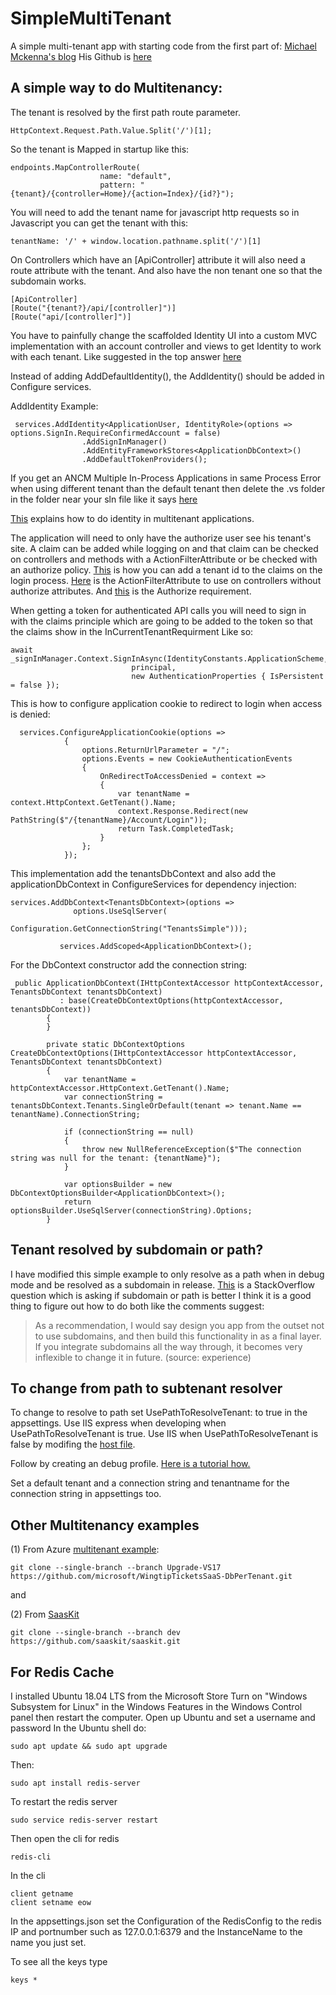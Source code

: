 # SimpleMultiTenant
A simple multi-tenant app with starting code from the first part of: [Michael Mckenna's blog](https://michael-mckenna.com/multi-tenant-asp-dot-net-core-application-tenant-resolution/) His Github is [here](https://github.com/myquay)

## A simple way to do Multitenancy:
The tenant is resolved by the first path route parameter.
```
HttpContext.Request.Path.Value.Split('/')[1];
```

So the tenant is Mapped in startup like this:
```
endpoints.MapControllerRoute(
                    name: "default",
                    pattern: "{tenant}/{controller=Home}/{action=Index}/{id?}");
```

You will need to add the tenant name for javascript http requests so in Javascript you can get the tenant with this:
```
tenantName: '/' + window.location.pathname.split('/')[1]
```

On Controllers which have an [ApiController] attribute it will also need a route attribute with the tenant. And also have the non tenant one so that the subdomain works.
```
[ApiController]
[Route("{tenant?}/api/[controller]")]
[Route("api/[controller]")]
```

You have to painfully change the scaffolded Identity UI into a custom MVC implementation with an account controller and views to get Identity to work with each tenant. Like suggested in the top answer [here](https://stackoverflow.com/questions/50682108/change-routing-in-asp-net-core-identity-ui)

Instead of adding AddDefaultIdentity(), the AddIdentity() should be added in Configure services.

AddIdentity Example:
```
 services.AddIdentity<ApplicationUser, IdentityRole>(options => options.SignIn.RequireConfirmedAccount = false)
                .AddSignInManager()
                .AddEntityFrameworkStores<ApplicationDbContext>()
                .AddDefaultTokenProviders();
```

If you get an ANCM Multiple In-Process Applications in same Process Error when using different tenant than the default tenant then delete the .vs folder in the folder near your sln file like it says [here](https://stackoverflow.com/questions/58246822/http-error-500-35-ancm-multiple-in-process-applications-in-same-process-asp-ne)

[This](https://docs.microsoft.com/en-us/azure/architecture/multitenant-identity/) explains how to do identity in multitenant applications.

The application will need to only have the authorize user see his tenant's site. A claim can be added while logging on and that claim can be checked on controllers and methods with a ActionFilterAttribute or be checked with an authorize policy. [This](https://blog.dangl.me/archive/adding-custom-claims-when-logging-in-with-aspnet-core-identity-cookie/) is how you can add a tenant id to the claims on the login process. [Here](https://github.com/DanielRBowen/SimpleMultiTenant/blob/master/SimpleMultiTenant/Attributes/IsUserInCurrentTenantAttribute.cs) is the ActionFilterAttribute to use on controllers without authorize attributes. And [this](https://github.com/DanielRBowen/SimpleMultiTenant/blob/master/SimpleMultiTenant/Security/InCurrentTenantRequirement.cs) is the Authorize requirement.

When getting a token for authenticated API calls you will need to sign in with the claims principle which are going to be added to the token so that the claims show in the InCurrentTenantRequirment Like so:

```
await _signInManager.Context.SignInAsync(IdentityConstants.ApplicationScheme,
                           principal,
                           new AuthenticationProperties { IsPersistent = false });
```

This is how to configure application cookie to redirect to login when access is denied:

```
  services.ConfigureApplicationCookie(options =>
            {
                options.ReturnUrlParameter = "/";
                options.Events = new CookieAuthenticationEvents
                {
                    OnRedirectToAccessDenied = context =>
                    {
                        var tenantName = context.HttpContext.GetTenant().Name;
                        context.Response.Redirect(new PathString($"/{tenantName}/Account/Login"));
                        return Task.CompletedTask;
                    }
                };
            });
```

This implementation add the tenantsDbContext and also add the applicationDbContext in ConfigureServices for dependency injection:
 ```
 services.AddDbContext<TenantsDbContext>(options =>
               options.UseSqlServer(
                   Configuration.GetConnectionString("TenantsSimple")));

            services.AddScoped<ApplicationDbContext>();
 ```

For the DbContext constructor add the connection string:
```
 public ApplicationDbContext(IHttpContextAccessor httpContextAccessor, TenantsDbContext tenantsDbContext)
           : base(CreateDbContextOptions(httpContextAccessor, tenantsDbContext))
        {
        }

        private static DbContextOptions CreateDbContextOptions(IHttpContextAccessor httpContextAccessor, TenantsDbContext tenantsDbContext)
        {
            var tenantName = httpContextAccessor.HttpContext.GetTenant().Name;
            var connectionString = tenantsDbContext.Tenants.SingleOrDefault(tenant => tenant.Name == tenantName).ConnectionString;

            if (connectionString == null)
            {
                throw new NullReferenceException($"The connection string was null for the tenant: {tenantName}");
            }

            var optionsBuilder = new DbContextOptionsBuilder<ApplicationDbContext>();
            return optionsBuilder.UseSqlServer(connectionString).Options;
        }
```

## Tenant resolved by subdomain or path?
I have modified this simple example to only resolve as a path when in debug mode and be resolved as a subdomain in release.
[This](https://stackoverflow.com/questions/4987201/why-use-subdomains-to-designate-tenants-in-a-multi-tenant-web-application) is a StackOverflow question which is asking if subdomain or path is better I think it is a good thing to figure out how to do both like the comments suggest:
>As a recommendation, I would say design you app from the outset not to use subdomains, and then build this functionality in as a final layer. If you integrate subdomains all the way through, it becomes very inflexible to change it in future. (source: experience) 

## To change from path to subtenant resolver
To change to resolve to path set UsePathToResolveTenant: to true in the appsettings.
Use IIS express when developing when UsePathToResolveTenant is true.
Use IIS when UsePathToResolveTenant is false by modifing the [host file](https://bowerwebsolutions.com/how-to-edit-your-local-host-file-for-testing-web-sites/).

Follow by creating an debug profile. [Here is a tutorial how.](https://docs.microsoft.com/en-us/aspnet/core/host-and-deploy/iis/development-time-iis-support?view=aspnetcore-3.1)


Set a default tenant and a connection string and tenantname for the connection string in appsettings too.

## Other Multitenancy examples
(1)
From Azure [multitenant example](https://docs.microsoft.com/en-us/azure/sql-database/saas-dbpertenant-wingtip-app-overview#sql-database-wingtip-saas-tutorials]):
```
git clone --single-branch --branch Upgrade-VS17 https://github.com/microsoft/WingtipTicketsSaaS-DbPerTenant.git
```

and

(2)
From [SaasKit](https://github.com/saaskit/saaskit/tree/dev)
```
git clone --single-branch --branch dev https://github.com/saaskit/saaskit.git
```

## For Redis Cache
I installed Ubuntu 18.04 LTS from the Microsoft Store
Turn on "Windows Subsystem for Linux" in the Windows Features in the Windows Control panel then restart the computer.
Open up Ubuntu and set a username and password
In the Ubuntu shell do: 
```
sudo apt update && sudo apt upgrade
```
Then:
```
sudo apt install redis-server
```
To restart the redis server
```
sudo service redis-server restart
```
Then open the cli for redis
```
redis-cli
```
In the cli
```
client getname
client setname eow
```
In the appsettings.json set the Configuration of the RedisConfig to the redis IP and portnumber such as 127.0.0.1:6379 and the InstanceName to the name you just set.

To see all the keys type
```
keys *
```
